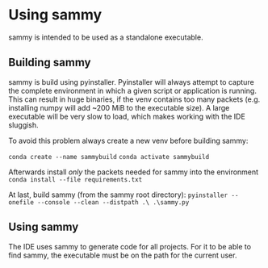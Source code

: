 # Using sammy
sammy is intended to be used as a standalone executable.

## Building sammy
sammy is build using pyinstaller. Pyinstaller will always attempt to capture the complete environment in which a given script
or application is running. This can result in huge binaries, if the venv contains too many packets (e.g. installing numpy will
add ~200 MiB to the executable size). A large executable will be very slow to load, which makes working with the IDE sluggish.

To avoid this problem always create a new venv before building sammy:

``` conda create --name sammybuild ```
``` conda activate sammybuild ```

Afterwards install *only* the packets needed for sammy into the environment
``` conda install --file requirements.txt ```

At last, build sammy (from the sammy root directory):
``` pyinstaller --onefile --console --clean --distpath .\ .\sammy.py ```

## Using sammy
The IDE uses sammy to generate code for all projects. For it to be able to find sammy, the executable must be on the path for the current user.
